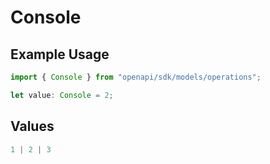 # Console

## Example Usage

```typescript
import { Console } from "openapi/sdk/models/operations";

let value: Console = 2;
```

## Values

```typescript
1 | 2 | 3
```